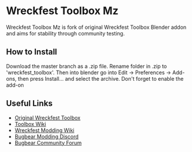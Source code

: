# Wreckfest Toolbox Mz

Wreckfest Toolbox Mz is fork of original Wreckfest Toolbox Blender addon and aims for stability through community testing.   

## How to Install
Download the master branch as a .zip file. Rename folder in .zip to 'wreckfest_toolbox'. Then into blender go into Edit -> Preferences -> Add-ons, then press Install... and select the archive. Don't forget to enable the add-on

## Useful Links 
- [Original Wreckfest Toolbox](https://github.com/ThomsGuillemot/wreckfest_toolbox) 
- [Toolbox Wiki](https://github.com/ThomsGuillemot/wreckfest-toolbox/wiki)  
- [Wreckfest Modding Wiki](https://tads.me.uk/wfwiki/index.php?title=Modding:Object_Properties)
- [Bugbear Modding Discord](https://discord.gg/wreckfest)  
- [Bugbear Community Forum](http://community.bugbeargames.com/)  


